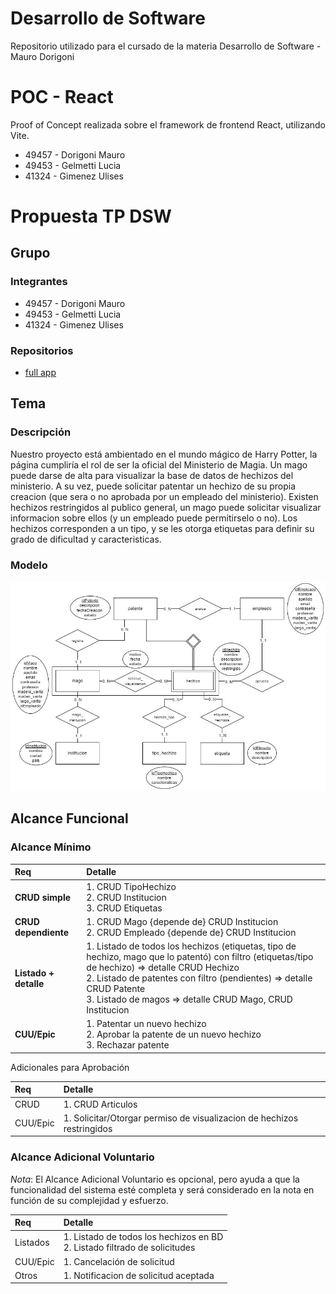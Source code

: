 # Desarrollo de Software
Repositorio utilizado para el cursado de la materia Desarrollo de Software - Mauro Dorigoni

# POC - React
Proof of Concept realizada sobre el framework de frontend React, utilizando Vite.
- 49457 - Dorigoni Mauro
- 49453 - Gelmetti Lucia
- 41324 - Gimenez Ulises

# Propuesta TP DSW

## Grupo

### Integrantes

- 49457 - Dorigoni Mauro
- 49453 - Gelmetti Lucia
- 41324 - Gimenez Ulises

### Repositorios

- [full app](https://github.com/Mauro-Dorigoni/DesarrolloSoftware-2024)

## Tema

### Descripción

Nuestro proyecto está ambientado en el mundo mágico de Harry Potter,
la página cumpliría el rol de ser la oficial del Ministerio de Magia. Un mago puede darse de alta
para visualizar la base de datos de hechizos del ministerio. A su vez, puede solicitar patentar
un hechizo de su propia creacion (que sera o no aprobada por un empleado del ministerio).
Existen hechizos restringidos al publico general, un mago puede solicitar visualizar informacion sobre
ellos (y un empleado puede permitirselo o no).
Los hechizos corresponden a un tipo, y se les otorga etiquetas para definir su grado de dificultad y
caracteristicas.

### Modelo

![](https://github.com/Mauro-Dorigoni/DesarrolloSoftware-2024/blob/main/assets/media/DER_TP_IntegradorDS_HP.jpeg)

## Alcance Funcional

### Alcance Mínimo

| Req      | Detalle                                                      |
| :------- | :----------------------------------------------------------- |
| **CRUD simple**          | 1. CRUD TipoHechizo <br> 2. CRUD Institucion <br> 3. CRUD Etiquetas |
| **CRUD dependiente**     | 1. CRUD Mago {depende de} CRUD Institucion <br> 2. CRUD Empleado {depende de} CRUD Institucion |
| **Listado + detalle**    | 1. Listado de todos los hechizos (etiquetas, tipo de hechizo, mago que lo patentó) con filtro (etiquetas/tipo de hechizo) => detalle CRUD Hechizo <br> 2. Listado de patentes con filtro (pendientes) => detalle CRUD Patente <br> 3. Listado de magos => detalle CRUD Mago, CRUD Institucion |
| **CUU/Epic**             | 1. Patentar un nuevo hechizo <br> 2. Aprobar la patente de un nuevo hechizo <br> 3. Rechazar patente |


Adicionales para Aprobación

| Req      | Detalle                                                      |
| :------- | :----------------------------------------------------------- |
| CRUD     | 1. CRUD Articulos |
| CUU/Epic | 1. Solicitar/Otorgar permiso de visualizacion de hechizos restringidos |

### Alcance Adicional Voluntario

_Nota_: El Alcance Adicional Voluntario es opcional, pero ayuda a que la funcionalidad del sistema esté completa y será considerado en la nota en función de su complejidad y esfuerzo.

| Req      | Detalle                                                                        |
| :------- | :----------------------------------------------------------------------------- |
| Listados | 1. Listado de todos los hechizos en BD <br> 2. Listado filtrado de solicitudes |
| CUU/Epic | 1. Cancelación de solicitud                                                    |
| Otros    | 1. Notificacion de solicitud aceptada                                          |
